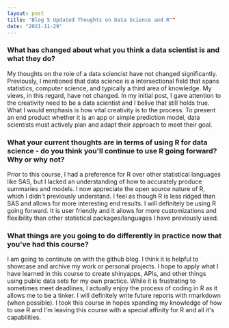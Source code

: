 ```yaml
---
layout: post
title: "Blog 5 Updated Thoughts on Data Science and R""
date: "2021-11-29"
---
```


### What has changed about what you think a data scientist is and what they do?

My thoughts on the role of a data sciencist have not changed significantly. Previously,
I mentioned that data science is a intersectional field that spans statistics, computer science, and typically a third area of knowledge. My views, in this regard, have not changed. In my initial post, I gave attention to the creativity need to be a data scientist and I belive that still holds true. What I would emphasis is how vital creativity is to the process. To present an end product whether it is an app or simple prediction model, data scientists must actively plan and adapt their approach to meet their goal.

### What your current thoughts are in terms of using R for data science - do you think you'll continue to use R going forward?  Why or why not?

Prior to this course, I had a preference for R over other statistical languages like SAS, but I lacked an understanding of how to accurately produce summaries and models. I now appreciate the open source nature of R, which I didn't previously understand. I feel as though R is less ridged than SAS and allows for more interesting end results. I will definitely be using R going forward. It is user friendly and it allows for more customizations and flexibility than other statistical packages/languages I have previously used.

### What things are you going to do differently in practice now that you've had this course?

I am going to continute on with the github blog. I think it is helpful to showcase and archive my work or personal projects. I hope to apply what I have learned in this course to create shinyapps, APIs, and other things using public data sets for my own practice. While it is frustrating to sometimes meet deadlines, I actually enjoy the process of coding in R as it allows me to be a tinker. I will definitely write future reports with rmarkdown (when possible). I took this course in hopes xpanding my knowledge of how to use R and I'm leaving this course with a special affinity for R and all it's capabilities.
